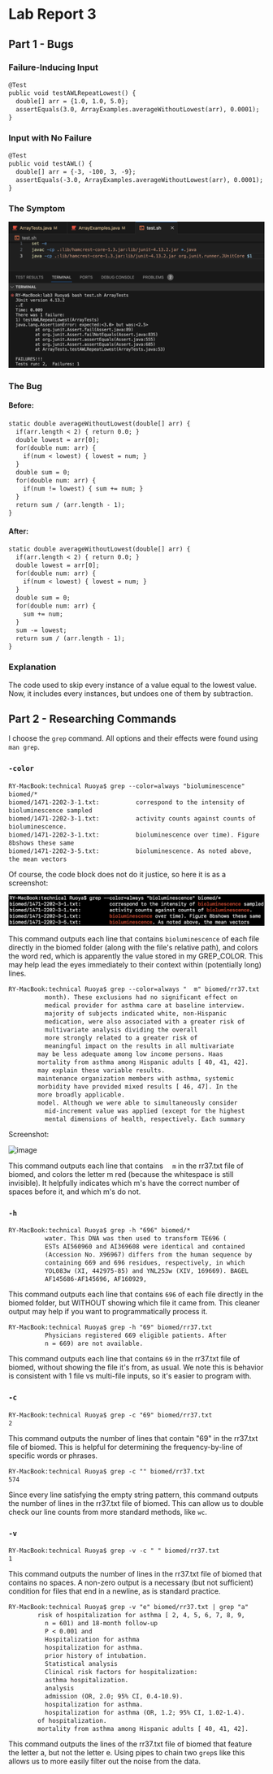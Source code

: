 # Lab Report 3
## Part 1 - Bugs
### Failure-Inducing Input
```
@Test
public void testAWLRepeatLowest() {
  double[] arr = {1.0, 1.0, 5.0};
  assertEquals(3.0, ArrayExamples.averageWithoutLowest(arr), 0.0001);
}
```
### Input with No Failure
```
@Test
public void testAWL() {
  double[] arr = {-3, -100, 3, -9};
  assertEquals(-3.0, ArrayExamples.averageWithoutLowest(arr), 0.0001);
}
```
### The Symptom
![](symptom.png)
### The Bug
#### Before:
```
static double averageWithoutLowest(double[] arr) {
  if(arr.length < 2) { return 0.0; }
  double lowest = arr[0];
  for(double num: arr) {
    if(num < lowest) { lowest = num; }
  }
  double sum = 0;
  for(double num: arr) {
    if(num != lowest) { sum += num; }
  }
  return sum / (arr.length - 1);
}
```
#### After:
```
static double averageWithoutLowest(double[] arr) {
  if(arr.length < 2) { return 0.0; }
  double lowest = arr[0];
  for(double num: arr) {
    if(num < lowest) { lowest = num; }
  }
  double sum = 0;
  for(double num: arr) {
    sum += num;
  }
  sum -= lowest;
  return sum / (arr.length - 1);
}
```
### Explanation
The code used to skip every instance of a value equal to the lowest value. Now, it includes every instances, but undoes one of them by subtraction.

## Part 2 - Researching Commands
I choose the `grep` command. All options and their effects were found using `man grep`.
### `-color`
```
RY-MacBook:technical Ruoya$ grep --color=always "bioluminescence" biomed/*
biomed/1471-2202-3-1.txt:          correspond to the intensity of bioluminescence sampled
biomed/1471-2202-3-1.txt:          activity counts against counts of bioluminescence.
biomed/1471-2202-3-1.txt:          bioluminescence over time). Figure 8bshows these same
biomed/1471-2202-3-5.txt:          bioluminescence. As noted above, the mean vectors
```
Of course, the code block does not do it justice, so here it is as a screenshot:


![](lumin.png)


This command outputs each line that contains `bioluminescence` of each file directly in the biomed folder (along with the file's relative path), 
and colors the word red, which is apparently the value stored in my GREP_COLOR. This may help
lead the eyes immediately to their context within (potentially long) lines.
```
RY-MacBook:technical Ruoya$ grep --color=always "  m" biomed/rr37.txt
          month). These exclusions had no significant effect on
          medical provider for asthma care at baseline interview.
          majority of subjects indicated white, non-Hispanic
          medication, were also associated with a greater risk of
          multivariate analysis dividing the overall
          more strongly related to a greater risk of
          meaningful impact on the results in all multivariate
        may be less adequate among low income persons. Haas 
        mortality from asthma among Hispanic adults [ 40, 41, 42].
        may explain these variable results.
        maintenance organization members with asthma, systemic
        morbidity have provided mixed results [ 46, 47]. In the
        more broadly applicable.
        model. Although we were able to simultaneously consider
          mid-increment value was applied (except for the highest
          mental dimensions of health, respectively. Each summary
```
Screenshot:

<img width="499" alt="image" src="https://github.com/RuoyaUCSD/cse15l-lab-reports/assets/156246456/61187eeb-11b1-457b-a9fa-84ac074a5c46">

This command outputs each line that contains `  m` in the rr37.txt file of biomed, 
and colors the letter m red (because the whitespace is still invisible). It helpfully indicates
which m's have the correct number of spaces before it, and which m's do not.


### `-h`
```
RY-MacBook:technical Ruoya$ grep -h "696" biomed/*
          water. This DNA was then used to transform TE696 ( 
          ESTs AI560960 and AI369608 were identical and contained 
          (Accession No. X96967) differs from the human sequence by
          containing 669 and 696 residues, respectively, in which
          YOL083w (XI, 442975-85) and YNL253w (XIV, 169669). BAGEL
          AF145686-AF145696, AF160929,
```
This command outputs each line that contains `696` of each file directly in the biomed folder,
but WITHOUT showing which file it came from. This cleaner output may help if you want to programmatically process it.
```
RY-MacBook:technical Ruoya$ grep -h "69" biomed/rr37.txt
          Physicians registered 669 eligible patients. After
          n = 669) are not available.
```
This command outputs each line that contains `69` in the rr37.txt file of biomed,
without showing the file it's from, as usual. We note this is behavior is consistent with 1 file vs
multi-file inputs, so it's easier to program with.

### `-c`
```
RY-MacBook:technical Ruoya$ grep -c "69" biomed/rr37.txt
2
```
This command outputs the number of lines that contain "69" in the rr37.txt file of biomed.
This is helpful for determining the frequency-by-line of specific words or phrases.
```
RY-MacBook:technical Ruoya$ grep -c "" biomed/rr37.txt
574
```
Since every line satisfying the empty string pattern, this command outputs the number of lines
in the rr37.txt file of biomed. This can allow us to double check our line counts from more standard
methods, like `wc`.
### `-v`
```
RY-MacBook:technical Ruoya$ grep -v -c " " biomed/rr37.txt
1
```
This command outputs the number of lines in the rr37.txt file of biomed that contains no spaces. A
non-zero output is a necessary (but not sufficient) condition for files that end in a newline, 
as is standard practice.
```
RY-MacBook:technical Ruoya$ grep -v "e" biomed/rr37.txt | grep "a"
        risk of hospitalization for asthma [ 2, 4, 5, 6, 7, 8, 9,
          n = 601) and 18-month follow-up
          P < 0.001 and 
          Hospitalization for asthma
          hospitalization for asthma.
          prior history of intubation.
          Statistical analysis
          Clinical risk factors for hospitalization:
          asthma hospitalization.
          analysis
          admission (OR, 2.0; 95% CI, 0.4-10.9).
          hospitalization for asthma.
          hospitalization for asthma (OR, 1.2; 95% CI, 1.02-1.4).
        of hospitalization.
        mortality from asthma among Hispanic adults [ 40, 41, 42].
```
This command outputs the lines of the rr37.txt file of biomed that feature the letter a, but not
the letter e. Using pipes to chain two `grep`s like this allows us to more easily filter out the
noise from the data.

